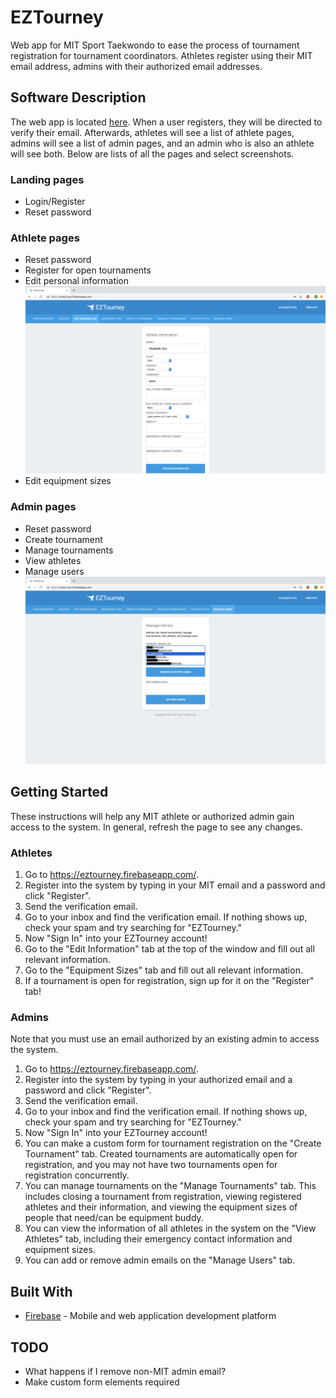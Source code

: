 # EZTourney

Web app for MIT Sport Taekwondo to ease the process of tournament registration for tournament coordinators. Athletes register using their MIT email address, admins with their authorized email addresses.

## Software Description

The web app is located [here](https://eztourney.firebaseapp.com/). When a user registers, they will be directed to verify their email. Afterwards, athletes will see a list of athlete pages, admins will see a list of admin pages, and an admin who is also an athlete will see both. Below are lists of all the pages and select screenshots.

### Landing pages

* Login/Register
* Reset password

### Athlete pages

* Reset password
* Register for open tournaments
* Edit personal information
![Edit Information screen](screenshots/edit_information.png)
* Edit equipment sizes

### Admin pages

* Reset password
* Create tournament
* Manage tournaments
* View athletes
* Manage users
![Manage Users screen](screenshots/manage_users.png)

## Getting Started

These instructions will help any MIT athlete or authorized admin gain access to the system. In general, refresh the page to see any changes.

### Athletes

1. Go to https://eztourney.firebaseapp.com/.
2. Register into the system by typing in your MIT email and a password and click "Register".
3. Send the verification email.
4. Go to your inbox and find the verification email. If nothing shows up, check your spam and try searching for "EZTourney."
5. Now "Sign In" into your EZTourney account!
6. Go to the "Edit Information" tab at the top of the window and fill out all relevant information.
7. Go to the "Equipment Sizes" tab and fill out all relevant information.
8. If a tournament is open for registration, sign up for it on the "Register" tab!

### Admins

Note that you must use an email authorized by an existing admin to access the system.

1. Go to https://eztourney.firebaseapp.com/.
2. Register into the system by typing in your authorized email and a password and click "Register".
3. Send the verification email.
4. Go to your inbox and find the verification email. If nothing shows up, check your spam and try searching for "EZTourney."
5. Now "Sign In" into your EZTourney account!
6. You can make a custom form for tournament registration on the "Create Tournament" tab. Created tournaments are automatically open for registration, and you may not have two tournaments open for registration concurrently.
7. You can manage tournaments on the "Manage Tournaments" tab. This includes closing a tournament from registration, viewing registered athletes and their information, and viewing the equipment sizes of people that need/can be equipment buddy.
8. You can view the information of all athletes in the system on the "View Athletes" tab, including their emergency contact information and equipment sizes.
9. You can add or remove admin emails on the "Manage Users" tab.

## Built With

* [Firebase](https://firebase.google.com/) - Mobile and web application development platform

## TODO

* What happens if I remove non-MIT admin email?
* Make custom form elements required
